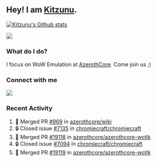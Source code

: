 ## Hey! I am [Kitzunu](https://Github.com/Kitzunu).

<!--<a href="https://github-readme-stats.kitzunu.vercel.app/api?username=Kitzunu&show_icons=true&theme=dark">
  <img align="center" src="https://github-readme-stats.kitzunu.vercel.app/api?username=Kitzunu&show_icons=true&theme=dark" />
</a>-->

[![Kitzunu's Github stats](https://github-readme-stats.vercel.app/api?username=kitzunu&theme=github_dark&show_icons=true)](https://github.com/Kitzunu)

<a href="https://github-readme-stats.kitzunu.vercel.app/api?username=Kitzunu&show_icons=true&theme=dark">
  <img align="center" src="https://github-readme-stats.vercel.app/api/top-langs/?username=Kitzunu&layout=compact&theme=dark" />
</a>

### What do I do?

I focus on WoW Emulation at [AzerothCore](https://Github.com/AzerothCore). Come join us ;)

### Connect with me
[![](https://img.shields.io/badge/AzerothCore%20Discord-Connect%20with%20me!-green)](https://discord.com/invite/gkt4y2x)

### Recent Activity

<!--START_SECTION:activity-->
1. 🎉 Merged PR [#969](https://github.com/azerothcore/wiki/pull/969) in [azerothcore/wiki](https://github.com/azerothcore/wiki)
2. 🔒 Closed issue [#7135](https://github.com/chromiecraft/chromiecraft/issues/7135) in [chromiecraft/chromiecraft](https://github.com/chromiecraft/chromiecraft)
3. 🎉 Merged PR [#19118](https://github.com/azerothcore/azerothcore-wotlk/pull/19118) in [azerothcore/azerothcore-wotlk](https://github.com/azerothcore/azerothcore-wotlk)
4. 🔒 Closed issue [#7094](https://github.com/chromiecraft/chromiecraft/issues/7094) in [chromiecraft/chromiecraft](https://github.com/chromiecraft/chromiecraft)
5. 🎉 Merged PR [#19119](https://github.com/azerothcore/azerothcore-wotlk/pull/19119) in [azerothcore/azerothcore-wotlk](https://github.com/azerothcore/azerothcore-wotlk)
<!--END_SECTION:activity-->
